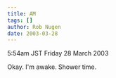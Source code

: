```yaml
---
title: AM
tags: []
author: Rob Nugen
date: 2003-03-28
---
```


<p class=date>5:54am JST Friday 28 March 2003</p>

<p>Okay.  I'm awake.  Shower time.</p>
